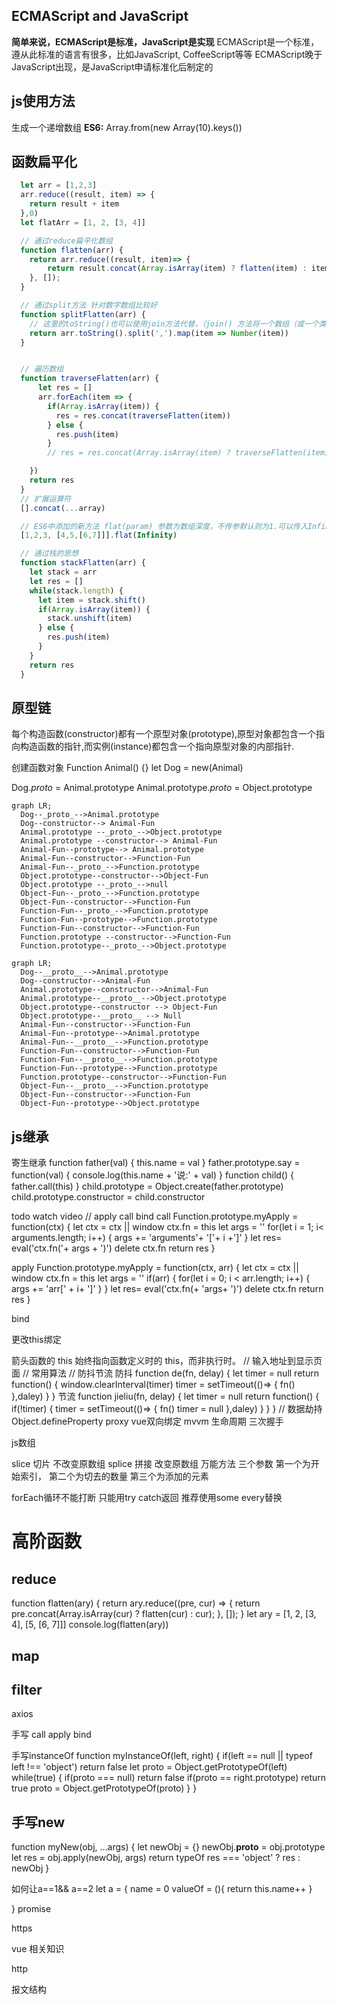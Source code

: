 ## ECMAScript and JavaScript
**简单来说，ECMAScript是标准，JavaScript是实现**
ECMAScript是一个标准，遵从此标准的语言有很多，比如JavaScript, CoffeeScript等等
ECMAScript晚于JavaScript出现，是JavaScript申请标准化后制定的



## js使用方法
生成一个递增数组
**ES6:**
Array.from(new Array(10).keys())



## 函数扁平化

```js
  let arr = [1,2,3]
  arr.reduce((result, item) => {
    return result + item
  },0)
  let flatArr = [1, 2, [3, 4]]

  // 通过reduce扁平化数组
  function flatten(arr) {
    return arr.reduce((result, item)=> {
        return result.concat(Array.isArray(item) ? flatten(item) : item);
    }, []);
  }

  // 通过split方法 针对数字数组比较好
  function splitFlatten(arr) {
    // 这里的toString()也可以使用join方法代替，（join() 方法将一个数组（或一个类数组对象）的所有元素连接成一个字符串并返回这个字符串。如果数组只有一个项目，那么将返回该项目而不使用分隔符。--MDN）
    return arr.toString().split(',').map(item => Number(item))
  }


  // 遍历数组
  function traverseFlatten(arr) {
      let res = []
      arr.forEach(item => {
        if(Array.isArray(item)) {
          res = res.concat(traverseFlatten(item))
        } else {
          res.push(item)
        }
        // res = res.concat(Array.isArray(item) ? traverseFlatten(item) : item)

    })
    return res
  }
  // 扩展运算符
  [].concat(...array)

  // ES6中添加的新方法 flat(param) 参数为数组深度，不传参默认则为1.可以传入Infinity将任意维度的数组转化为一维数组
  [1,2,3, [4,5,[6,7]]].flat(Infinity)

  // 通过栈的思想
  function stackFlatten(arr) {
    let stack = arr
    let res = []
    while(stack.length) {
      let item = stack.shift()
      if(Array.isArray(item)) {
        stack.unshift(item)
      } else {
        res.push(item)
      }
    }
    return res
  }
```



## 原型链
每个构造函数(constructor)都有一个原型对象(prototype),原型对象都包含一个指向构造函数的指针,而实例(instance)都包含一个指向原型对象的内部指针.

创建函数对象
Function Animal() {}
let Dog = new(Animal)

Dog._proto_ = Animal.prototype
Animal.prototype._proto_ = Object.prototype
~~~mermaid
graph LR;
  Dog--_proto_-->Animal.prototype
  Dog--constructor--> Animal-Fun
  Animal.prototype --_proto_-->Object.prototype
  Animal.prototype --constructor--> Animal-Fun
  Animal-Fun--prototype--> Animal.prototype
  Animal-Fun--constructor-->Function-Fun
  Animal-Fun--_proto_-->Function.prototype
  Object.prototype--constructor-->Object-Fun
  Object.prototype --_proto_-->null
  Object-Fun--_proto_-->Function.prototype
  Object-Fun--constructor-->Function-Fun
  Function-Fun--_proto_-->Function.prototype
  Function-Fun--prototype-->Function.prototype
  Function-Fun--constructor-->Function-Fun
  Function.prototype --constructor-->Function-Fun
  Function.prototype--_proto_-->Object.prototype
~~~
~~~mermaid
graph LR;
  Dog--__proto__-->Animal.prototype
  Dog--constructor-->Animal-Fun
  Animal.prototype--constructor-->Animal-Fun
  Animal.prototype--__proto__-->Object.prototype
  Object.prototype--constructor --> Object-Fun
  Object.prototype--__proto__ --> Null
  Animal-Fun--constructor-->Function-Fun
  Animal-Fun--prototype-->Animal.prototype
  Animal-Fun--__proto__-->Function.prototype
  Function-Fun--constructor-->Function-Fun
  Function-Fun--__proto__-->Function.prototype
  Function-Fun--prototype-->Function.prototype
  Function.prototype--constructor-->Function-Fun
  Object-Fun--__proto__-->Function.prototype
  Object-Fun--constructor-->Function-Fun
  Object-Fun--prototype-->Object.prototype
~~~
## js继承 
寄生继承
function father(val) {
  this.name = val
}
father.prototype.say = function(val) {
  console.log(this.name + '说:' + val)
}
function child() {
  father.call(this)
}
child.prototype  = Object.create(father.prototype)
child.prototype.constructor = child.constructor

todo watch video
// apply call bind
call
Function.prototype.myApply = function(ctx) {
  let ctx = ctx || window
  ctx.fn = this
  let args = ''
  for(let i = 1; i< arguments.length; i++) {
    args += 'arguments'+ '['+ i +']'
  }
  let res= eval('ctx.fn('+ args + ')')
  delete ctx.fn
  return res
}

apply
Function.prototype.myApply = function(ctx, arr) {
  let ctx = ctx || window
  ctx.fn = this
  let args = ''
  if(arr) {
    for(let i = 0; i < arr.length; i++) {
      args += 'arr[' + i+ ']'
    }
  }
  let res= eval('ctx.fn(+ 'args+ ')')
  delete ctx.fn
  return res
}

bind


更改this绑定

箭头函数的 this 始终指向函数定义时的 this，而非执行时。
// 输入地址到显示页面
// 常用算法
// 防抖节流
防抖
function de(fn, delay) {
  let timer = null
  return function() {
    window.clearInterval(timer)
    timer = setTimeout(()=> {
      fn()
    },daley)
  }
}
节流
function jieliu(fn, delay) {
  let timer = null
  return function() {
    if(!timer) {
      timer = setTimeout(()=> {
        fn()
        timer = null
      },daley)
    }
  }
}
// 数据劫持
Object.defineProperty
proxy
vue双向绑定
mvvm
生命周期
三次握手


js数组

slice 切片 不改变原数组
splice 拼接 改变原数组 万能方法 三个参数 第一个为开始索引， 第二个为切去的数量 第三个为添加的元素

forEach循环不能打断 只能用try catch返回 推荐使用some  every替换 

# 高阶函数
## reduce
function flatten(ary) {
    return ary.reduce((pre, cur) => {
        return pre.concat(Array.isArray(cur) ? flatten(cur) : cur);
    }, []);
}
let ary = [1, 2, [3, 4], [5, [6, 7]]]
console.log(flatten(ary))


## map
## filter

axios

手写 call  apply  bind 

手写instanceOf
function myInstanceOf(left, right) {
    if(left == null || typeof left !== 'object') return false
    let proto = Object.getPrototypeOf(left)
    while(true) {
        if(proto === null) return false
        if(proto == right.prototype) return true
        proto = Object.getPrototypeOf(proto)
    }
}


## 手写new

function myNew(obj, ...args) {
  let newObj = {}
  newObj.__proto__ = obj.prototype
  let res = obj.apply(newObj, args)
  return typeOf res === 'object' ? res : newObj
}


如何让a==1&& a==2
let a = {
  name = 0
  valueOf = (){
    return this.name++
  }

}
promise



https


vue 相关知识


http

报文结构

```